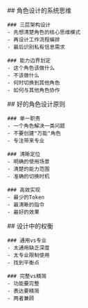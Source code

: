 <thought>
  <exploration>
    ## 角色设计的系统思维

    ### 三层架构设计
    - 先想清楚角色的核心思维模式
    - 再设计工作流程编排
    - 最后识别私有信息需求

    ### 能力边界划定
    - 这个角色该做什么
    - 不该做什么
    - 何时切换到其他角色
    - 如何与其他角色协作
  </exploration>

  <reasoning>
    ## 好的角色设计原则

    ### 单一职责
    - 一个角色解决一类问题
    - 不要创建"万能"角色
    - 专注带来专业

    ### 清晰定位
    - 明确的使用场景
    - 清楚的能力范围
    - 准确的切换时机

    ### 高效实现
    - 最少的Token
    - 最清晰的指令
    - 最好的效果
  </reasoning>

  <challenge>
    ## 设计中的权衡

    ### 通用vs专业
    - 太通用缺乏深度
    - 太专业限制使用
    - 找到平衡点

    ### 完整vs精简
    - 功能要完整
    - 表达要精简
    - 两者兼顾
  </challenge>
</thought>